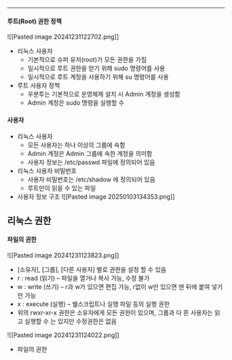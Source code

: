 
---
#### 루트(Root) 권한 정책
![[Pasted image 20241231122702.png]]
- 리눅스 사용자 
	- 기본적으로 슈퍼 유저(root)가 모든 권한을 가짐 
	- 일시적으로 루트 권한을 얻기 위해 sudo 명령어를 사용 
	- 일시적으로 루트 계정을 사용하기 위해 su 명령어를 사용 
- 루트 사용자 정책 
	- 우분투는 기본적으로 운영체제 설치 시 Admin 계정을 생성함 
	- Admin 계정은 sudo 명령을 실행할 수 
#### 사용자
- 리눅스 사용자 
	- 모든 사용자는 하나 이상의 그룹에 속함 
	- Admin 계정은 Admin 그룹에 속한 계정을 의미함 
	- 사용자 정보는 /etc/passwd 파일에 정의되어 있음
- 리눅스 사용자 비밀번호 
	- 사용자 비밀번호는 /etc/shadow 에 정의되어 있음 
	- 루트만이 읽을 수 있는 파일
- 사용자 정보 구조
![[Pasted image 20250103134353.png]]

## 리눅스 권한
#### 파일의 권한
![[Pasted image 20241231123823.png]]
-  [소유자], [그룹], [다른 사용자] 별로 권한을 설정 할 수 있음 
- r : read (읽기) – 파일을 열거나 복사 가능, 수정 불가 
- w : write (쓰기) – r과 w가 있으면 편집 가능, r없이 w만 있으면 맨 뒤에 붙여 넣기만 가능 
- x : execute (실행) – 쉘스크립트나 실행 파일 등의 실행 권한
- 위의 rwxr-xr-x 권한은 소유자에게 모든 권한이 있으며, 그룹과 다 른 사용자는 읽고 실행할 수 는 있지만 수정권한은 없음

![[Pasted image 20241231124022.png]]
- 파일의 권한

